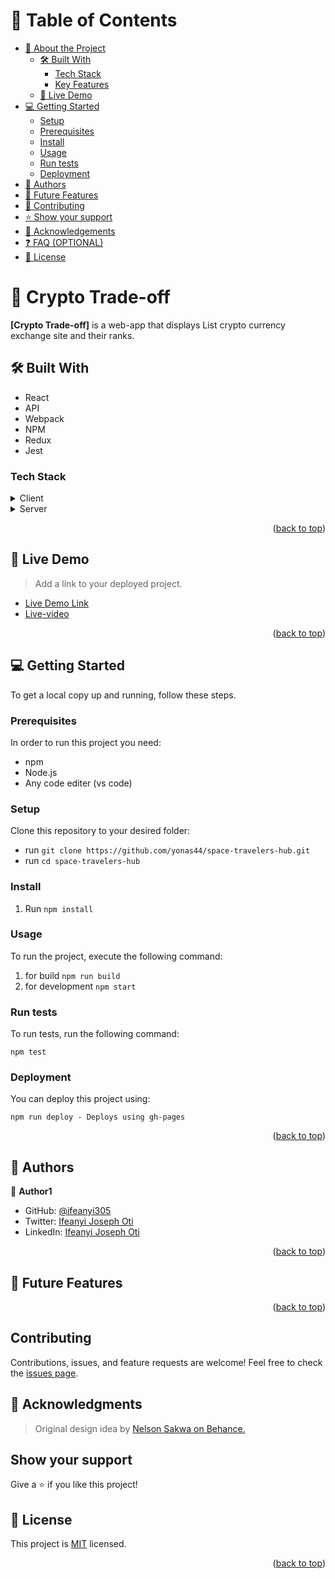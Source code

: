 <a name="readme-top"></a>

# 📗 Table of Contents

- [📖 About the Project](#about-project)
  - [🛠 Built With](#built-with)
    - [Tech Stack](#tech-stack)
    - [Key Features](#key-features)
  - [🚀 Live Demo](#live-demo)
- [💻 Getting Started](#getting-started)
  - [Setup](#setup)
  - [Prerequisites](#prerequisites)
  - [Install](#install)
  - [Usage](#usage)
  - [Run tests](#run-tests)
  - [Deployment](#triangular_flag_on_post-deployment)
- [👥 Authors](#authors)
- [🔭 Future Features](#future-features)
- [🤝 Contributing](#contributing)
- [⭐️ Show your support](#support)
- [🙏 Acknowledgements](#acknowledgements)
- [❓ FAQ (OPTIONAL)](#faq)
- [📝 License](#license)


# 📖 Crypto Trade-off <a name="about-project"></a>


**[Crypto Trade-off]** is a web-app that displays List crypto currency exchange site and their ranks.

## 🛠 Built With <a name="built-with"></a>

- React
- API
- Webpack
- NPM
- Redux
- Jest

### Tech Stack <a name="tech-stack"></a>


<details>
  <summary>Client</summary>
  <ul>
    <li><a href="https://developer.mozilla.org/en-US/docs/Learn/HTML">HTML</a></li>
    <li><a href="https://developer.mozilla.org/en-US/docs/Learn/CSS">CSS</a></li>
    <li><a href="https://react.org/">React</a></li>
  </ul>
</details>

<details>
  <summary>Server</summary>
  <ul>
    <li><a href="http://localhost:3000/">Crypto Trade-off</a></li>
  </ul>
</details>

<p align="right">(<a href="#readme-top">back to top</a>)</p>

<!-- LIVE DEMO -->

## 🚀 Live Demo <a name="live-demo"></a>

> Add a link to your deployed project.

- [Live Demo Link](https://crypto-trade-off.netlify.app/)
- [Live-video](https://drive.google.com/file/d/1YbxGd5WYNRa9KPaNBHV0jgqVBux61b0z/view?usp=sharing)

<p align="right">(<a href="#readme-top">back to top</a>)</p>


<!-- GETTING STARTED -->

## 💻 Getting Started <a name="getting-started"></a>

To get a local copy up and running, follow these steps.

### Prerequisites

In order to run this project you need:

- npm
- Node.js
- Any code editer (vs code)

### Setup

Clone this repository to your desired folder:

- run `git clone https://github.com/yonas44/space-travelers-hub.git`
- run `cd space-travelers-hub`

### Install

1. Run `npm install`

### Usage

To run the project, execute the following command:

1. for build `npm run build`
2. for development `npm start`

### Run tests

To run tests, run the following command:

`npm test`

### Deployment

You can deploy this project using:

`npm run deploy - Deploys using gh-pages`

<p align="right">(<a href="#readme-top">back to top</a>)</p>

<!-- AUTHORS -->

## 👥 Authors <a name="authors"></a>

👤 **Author1**

- GitHub: [@ifeanyi305](https://github.com/ifeanyi305)
- Twitter: [Ifeanyi Joseph Oti](https://twitter.com/Otiifeanyi2020)
- LinkedIn: [Ifeanyi Joseph Oti](https://www.linkedin.com/in/oti-joseph-56992723b/)

<p align="right">(<a href="#readme-top">back to top</a>)</p>

<!-- FUTURE FEATURES -->

## 🔭 Future Features <a name="future-features"></a>

<p align="right">(<a href="#readme-top">back to top</a>)</p>

## Contributing

Contributions, issues, and feature requests are welcome!
Feel free to check the [issues page](https://github.com/yonas44/space-travelers-hub/issues).

<!-- ACKNOWLEDGEMENTS -->

## 🙏 Acknowledgments <a name="acknowledgements"></a>

> Original design idea by [Nelson Sakwa on Behance.](https://www.behance.net/sakwadesignstudio)

## Show your support

Give a ⭐️ if you like this project!

## 📝 License

This project is [MIT](./MIT.md) licensed.

<p align="right">(<a href="#readme-top">back to top</a>)</p>